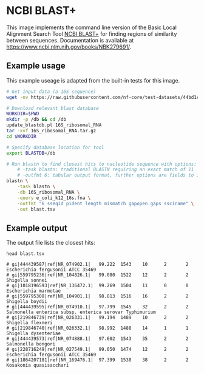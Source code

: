 # NCBI BLAST+

This image implements the command line version of the Basic Local Alignment Search Tool [NCBI BLAST+](https://blast.ncbi.nlm.nih.gov/Blast.cgi) for finding regions of similarity between sequences.
Documentation is available at https://www.ncbi.nlm.nih.gov/books/NBK279691/. 

## Example usage
This example useage is adapted from the built-in tests for this image.

```bash
# Get input data (a 16S sequence)
wget -nv https://raw.githubusercontent.com/nf-core/test-datasets/44bd1eb9292b34a78c41a423805c14b63f2da56c/data/delete_me/e_coli_k12_16s.fna

# Download relevant blast database
WORKDIR=$PWD
mkdir -p /db && cd /db
update_blastdb.pl 16S_ribosomal_RNA
tar -xvf 16S_ribosomal_RNA.tar.gz
cd $WORKDIR

# Specify database location for tool
export BLASTDB=/db

# Run blastn to find closest hits to nucleotide sequence with options:
    # -task blastn: traditional BLASTN requiring an exact match of 11
    # -outfmt 6: tabular output format, further options are fields to include
blastn \
    -task blastn \
    -db 16S_ribosomal_RNA \
    -query e_coli_k12_16s.fna \
    -outfmt "6 sseqid pident length mismatch gapopen gaps ssciname" \
    -out blast.tsv
```

## Example output

The output file lists the closest hits:

```
head blast.tsv

# gi|444439587|ref|NR_074902.1|   99.222  1543    10      2       2       Escherichia fergusonii ATCC 35469
# gi|559795236|ref|NR_104826.1|   99.080  1522    12      2       2       Shigella sonnei
# gi|1018196593|ref|NR_136472.1|  99.269  1504    11      0       0       Escherichia marmotae
# gi|559795308|ref|NR_104901.1|   98.813  1516    16      2       2       Shigella boydii
# gi|444439595|ref|NR_074910.1|   97.799  1545    32      2       2       Salmonella enterica subsp. enterica serovar Typhimurium
# gi|219846739|ref|NR_026331.1|   99.194  1489    10      2       2       Shigella flexneri
# gi|219846740|ref|NR_026332.1|   98.992  1488    14      1       1       Shigella dysenteriae
# gi|444439573|ref|NR_074888.1|   97.602  1543    35      2       2       Salmonella bongori
# gi|228716249|ref|NR_027549.1|   99.050  1474    12      2       2       Escherichia fergusonii ATCC 35469
# gi|1864207181|ref|NR_169476.1|  97.399  1538    38      2       2       Kosakonia quasisacchari
```
